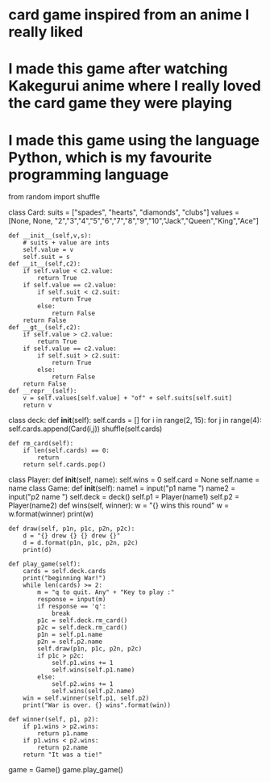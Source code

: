 # card game inspired from an anime I really liked
# I made this game after watching Kakegurui anime where I really loved the card game they were playing
# I made this game using the language Python, which is my favourite programming language

from random import shuffle

class Card:
    suits = ["spades", "hearts", "diamonds", "clubs"]
    values = [None, None, "2","3","4","5","6","7","8","9","10","Jack","Queen","King","Ace"]

    def __init__(self,v,s):
        # suits + value are ints
        self.value = v
        self.suit = s
    def __it__(self,c2):
        if self.value < c2.value:
            return True
        if self.value == c2.value:
            if self.suit < c2.suit:
                return True
            else:
                return False
        return False
    def __gt__(self,c2):
        if self.value > c2.value:
            return True
        if self.value == c2.value:
            if self.suit > c2.suit:
                return True
            else:
                return False
        return False
    def __repr__(self):
        v = self.values[self.value] + "of" + self.suits[self.suit]
        return v
class deck:
    def __init__(self):
        self.cards = []
        for i in range(2, 15):
            for j in range(4):
                self.cards.append(Card(i,j))
        shuffle(self.cards)

    def rm_card(self):
        if len(self.cards) == 0:
            return
        return self.cards.pop()
class Player:
    def __init__(self, name):
        self.wins = 0
        self.card = None
        self.name = name
class Game:
    def __init__(self):
        name1 = input("p1 name ")
        name2 = input("p2 name ")
        self.deck = deck()
        self.p1 = Player(name1)
        self.p2 = Player(name2)
    def wins(self, winner):
        w = "{} wins this round"
        w = w.format(winner)
        print(w)

    def draw(self, p1n, p1c, p2n, p2c):
        d = "{} drew {} {} drew {}"
        d = d.format(p1n, p1c, p2n, p2c)
        print(d)

    def play_game(self):
        cards = self.deck.cards
        print("beginning War!")
        while len(cards) >= 2:
            m = "q to quit. Any" + "Key to play :"
            response = input(m)
            if response == 'q':
                break
            p1c = self.deck.rm_card()
            p2c = self.deck.rm_card()
            p1n = self.p1.name
            p2n = self.p2.name
            self.draw(p1n, p1c, p2n, p2c)
            if p1c > p2c:
                self.p1.wins += 1
                self.wins(self.p1.name)
            else:
                self.p2.wins += 1
                self.wins(self.p2.name)
        win = self.winner(self.p1, self.p2)
        print("War is over. {} wins".format(win))

    def winner(self, p1, p2):
        if p1.wins > p2.wins:
            return p1.name
        if p1.wins < p2.wins:
            return p2.name
        return "It was a tie!"
game = Game()
game.play_game()


